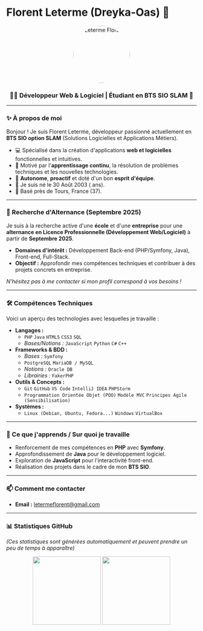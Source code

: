 # Florent Leterme (Dreyka-Oas) 👋

<p align="center">
  <img src="https://avatars.githubusercontent.com/u/147194444?v=4" alt="Leterme Florent" width="150" style="border-radius:50%;"/>
</p>

<h3 align="center">👨‍💻 Développeur Web & Logiciel | Étudiant en BTS SIO SLAM 🚀</h3>

---

### ✨ À propos de moi

Bonjour ! Je suis Florent Leterme, développeur passionné actuellement en **BTS SIO option SLAM** (Solutions Logicielles et Applications Métiers).

-   💻 Spécialisé dans la création d'applications **web et logicielles** fonctionnelles et intuitives.
-   🧠 Motivé par l'**apprentissage continu**, la résolution de problèmes techniques et les nouvelles technologies.
-   🎯 **Autonome**, **proactif** et doté d'un bon **esprit d'équipe**.
-   📅 Je suis né le 30 Août 2003 (<span id="age-readme"></span> ans). <!-- L'âge peut être mis à jour manuellement ou via un script/workflow GitHub plus tard si désiré -->
-   📍 Basé près de Tours, France (37).

---

### 🚀 Recherche d'Alternance (Septembre 2025)

Je suis à la recherche active d'une **école** et d'une **entreprise** pour une **alternance en Licence Professionnelle (Développement Web/Logiciel)** à partir de **Septembre 2025**.

*   **Domaines d'intérêt :** Développement Back-end (PHP/Symfony, Java), Front-end, Full-Stack.
*   **Objectif :** Approfondir mes compétences techniques et contribuer à des projets concrets en entreprise.

_N'hésitez pas à me contacter si mon profil correspond à vos besoins !_

---

### 🛠️ Compétences Techniques

Voici un aperçu des technologies avec lesquelles je travaille :

*   **Langages :**
    *   `PHP` `Java` `HTML5` `CSS3` `SQL`
    *   *Bases/Notions :* `JavaScript` `Python` `C#` `C++`
*   **Frameworks & BDD :**
    *   *Bases :* `Symfony`
    *   `PostgreSQL` `MariaDB / MySQL`
    *   *Notions :* `Oracle DB`
    *   *Librairies :* `FakerPHP`
*   **Outils & Concepts :**
    *   `Git` `GitHub` `VS Code` `IntelliJ IDEA` `PHPStorm`
    *   `Programmation Orientée Objet (POO)` `Modèle MVC` `Principes Agile (Sensibilisation)`
*   **Systèmes :**
    *   `Linux (Debian, Ubuntu, Fedora...)` `Windows` `VirtualBox`

---

### 🌱 Ce que j'apprends / Sur quoi je travaille

*   Renforcement de mes compétences en **PHP** avec **Symfony**.
*   Approfondissement de **Java** pour le développement logiciel.
*   Exploration de **JavaScript** pour l'interactivité front-end.
*   Réalisation des projets dans le cadre de mon **BTS SIO**.

---

### 📫 Comment me contacter
*   **Email :** [letermeflorent@gmail.com](mailto:letermeflorent@gmail.com)
---

### 📊 Statistiques GitHub

*(Ces statistiques sont générées automatiquement et peuvent prendre un peu de temps à apparaître)*

<p align="center">
  <img height="180em" src="https://github-readme-stats.vercel.app/api?username=Dreyka-Oas&show_icons=true&theme=radical&include_all_commits=true&count_private=true&hide_border=true"/>
  <img height="180em" src="https://github-readme-stats.vercel.app/api/top-langs/?username=Dreyka-Oas&layout=compact&langs_count=8&theme=radical&hide_border=true"/>
</p>

<!--
Astuce : Le thème des stats peut être changé (ex: `default`, `dark`, `tokyonight`, `dracula`...).
Liste des thèmes : https://github.com/anuraghazra/github-readme-stats/blob/master/themes/README.md
-->
